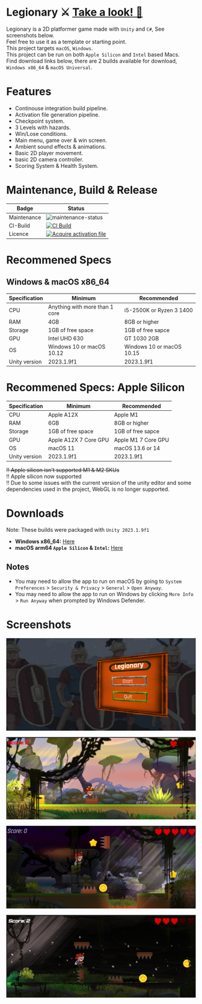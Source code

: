 # Legionary ⚔️ <a href="https://youtu.be/WG0DcoSDQ34">Take a look! 👀</a>
Legionary is a 2D platformer game made with `Unity` and `C#`, See screenshots below. <br>
Feel free to use it as a template or starting point. <br>
This project targets `macOS`, `Windows`. <br>
This project can be run on both `Apple Silicon` and `Intel` based Macs. <br>
Find download links below, there are 2 builds available for download, `Windows x86_64` & `macOS Universal`.

# Features
- Continouse integration build pipeline.
- Activation file generation pipeline.
- Checkpoint system.
- 3 Levels with hazards.
- Win/Lose conditions.
- Main menu, game over & win screen.
- Ambient sound effects & animations.
- Basic 2D player movement.
- basic 2D camera controller.
- Scoring System & Health System.

# Maintenance, Build & Release
| Badge             | Status                           |
|-------------------|----------------------------------|
| Maintenance       | ![maintenance-status](https://img.shields.io/badge/maintenance-as--is-yellow.svg)   |
| CI-Build          | [![CI Build](https://github.com/OudomMunint/Unity-2D-Platformer/actions/workflows/Unity.yml/badge.svg)](https://github.com/OudomMunint/Unity-2D-Platformer/actions/workflows/Unity.yml)                              |              
| Licence               | [![Acquire activation file](https://github.com/OudomMunint/Unity-2D-Platformer/actions/workflows/activation.yml/badge.svg)](https://github.com/OudomMunint/Unity-2D-Platformer/actions/workflows/activation.yml)                    |

# Recommened Specs
## Windows & macOS x86_64
| Specification     | Minimum                          | Recommended                     |
|-------------------|----------------------------------|---------------------------------|
| CPU               | Anything with more than 1 core   | i5-2500K or Ryzen 3 1400        |
| RAM               | 4GB                              | 8GB or higher                   |
| Storage           | 1GB of free space                | 1GB of free sapce               |
| GPU               | Intel UHD 630                    | GT 1030 2GB                     |
| OS                | Windows 10 or macOS 10.12        | Windows 10 or macOS 10.15       |
Unity version       | 2023.1.9f1                       | 2023.1.9f1                      |

# Recommened Specs: Apple Silicon
| Specification     | Minimum                          | Recommended                     |
|-------------------|----------------------------------|---------------------------------|
| CPU               | Apple A12X       | Apple M1                                              |
| RAM               | 6GB                              | 8GB or higher                   |
| Storage           | 1GB of free space                | 1GB of free sapce               |
| GPU               | Apple A12X 7 Core GPU             | Apple M1 7 Core GPU                     |
| OS                | macOS 11        | macOS 13.6 or 14
Unity version       | 2023.1.9f1                       | 2023.1.9f1                      |

~~‼️ Apple silicon isn't supported M1 & M2 SKUs~~ <br>
‼️ Apple silicon now supported<br>
‼️ Due to some issues with the current version of the unity editor and some dependencies used in the project, WebGL is no longer supported.<br>

# Downloads
Note: These builds were packaged with `Unity 2023.1.9f1`
- <b>Windows x86_64:</b> [Here](https://www.dropbox.com/scl/fi/ktu62usxhe5llm8c3erun/2D-Platformer-win_x86_64.zip?rlkey=diair3v7ovtvsmjri86zxpgeg&st=sndl5glt&dl=0)
- <b>macOS arm64 `Apple Silicon` & `Intel`:</b> [Here](https://www.dropbox.com/scl/fi/xx43frgsjdb8rze6nyo8p/2D-Platformer-macOS.zip?rlkey=d1zyl9s5q1pox8gpjhukjc20y&st=686w0awz&dl=0)

## Notes
- You may need to allow the app to run on macOS by going to `System Preferences` > `Security & Privacy` > `General` > `Open Anyway`.
- You may need to allow the app to run on Windows by clicking `More Info` > `Run Anyway` when prompted by Windows Defender.

# Screenshots
![MainMenu](2dmain.png)

![Level1](2d2.png)

![Level2](2d3.png)

![Level2](2d.png)